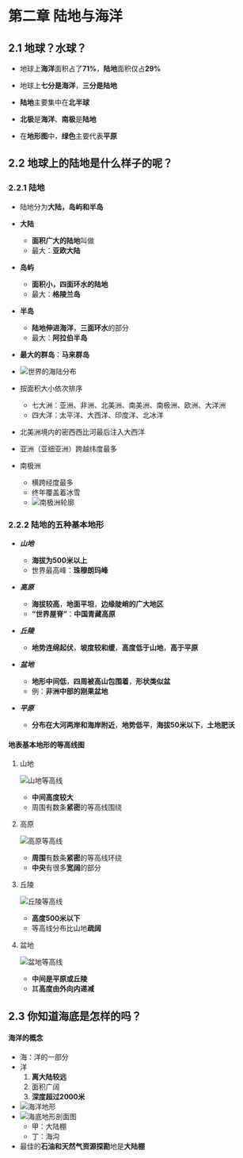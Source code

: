 # **第二章 陆地与海洋**

## **2.1 地球？水球？**

- 地球上**海洋**面积占了**71%**，**陆地**面积仅占**29%**

- 地球上**七分是海洋**，**三分是陆地**

- **陆地**主要集中在**北半球**

- **北极**是**海洋**、**南极**是**陆地**

- 在**地形图**中，**绿色**主要代表**平原**

## **2.2 地球上的陆地是什么样子的呢？**

### **2.2.1 陆地**

- 陆地分为**大陆，岛屿和半岛**

- **大陆**
  - **面积广大的陆地**叫做
  - 最大：**亚欧大陆**

- **岛屿**
  - **面积小，四面环水的陆地**
  - 最大：**格陵兰岛**

- **半岛**
  - **陆地伸进海洋**，**三面环水**的部分
  - 最大：**阿拉伯半岛**

- **最大的群岛**：**马来群岛**
- ![世界的海陆分布](https://i.ibb.co/2vDqpcW/image.png)
- 按面积大小依次排序
  - 七大洲：亚洲、非洲、北美洲、南美洲、南极洲、欧洲、大洋洲
  - 四大洋：太平洋、大西洋、印度洋、北冰洋
- 北美洲境内的密西西比河最后注入大西洋
- 亚洲（亚细亚洲）跨越纬度最多
- 南极洲
  - 横跨经度最多
  - 终年覆盖着冰雪
  - ![南极洲轮廓](https://upload.wikimedia.org/wikipedia/commons/thumb/2/2c/Location_Antarctica.svg/1024px-Location_Antarctica.svg.png)



### **2.2.2 陆地的五种基本地形**

- ***山地***
  - **海拔为500米以上**
  - 世界最高峰：**珠穆朗玛峰**

- ***高原***
  - **海拔较高**，**地面平坦**，**边缘陡峭的广大地区**
  - **“世界屋脊”**：**中国青藏高原**

- ***丘陵***
  - **地势连绵起伏**，**坡度较和缓**，**高度低于山地**，**高于平原**

- ***盆地***
  - **地形中间低**，**四周被高山包围着**，**形状类似盆**
  - 例：**非洲中部的刚果盆地**

- ***平原***
  - **分布在大河两岸和海岸附近**，**地势低平**，**海拔50米以下**，**土地肥沃**

#### **地表基本地形的等高线图**

1. 山地

   ![山地等高线](https://i.ibb.co/X4tRmFL/image.png)

   - **中间高度较大**
   - 周围有数条**紧密**的等高线围绕

2. 高原

   ![高原等高线](https://i.ibb.co/yhfc4L2/image.png)

   - **周围**有数条**紧密**的等高线环绕
   - **中央**有很多**宽阔**的部分

3. 丘陵

   ![丘陵等高线](https://i.ibb.co/CKGy1yM/image.png)

   - **高度500米以下**
   - 等高线分布比山地**疏阔**

4. 盆地

   ![盆地等高线](https://i.ibb.co/Y0dJXDx/image.png)

   - **中间是平原或丘陵**
   - 其**高度由外向内递减**

## **2.3 你知道海底是怎样的吗？**

#### **海洋的概念**

- 海：洋的一部分
- 洋
  1. **离大陆较远**
  2. 面积广阔
  3. **深度超过2000米**
- ![海洋地形](https://i.ibb.co/LYV8CKJ/image.png)
- ![海底地形剖面图](https://i.ibb.co/Rh1689t/image.jpg)
  - 甲：大陆棚
  - 丁：海沟
- 最佳的**石油和天然气资源探勘**地是**大陆棚**